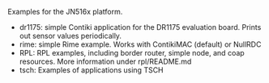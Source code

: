 Examples for the JN516x platform.
* dr1175: simple Contiki application for the DR1175 evaluation board. Prints out sensor values periodically.
* rime: simple Rime example. Works with ContikiMAC (default) or NullRDC
* RPL: RPL examples, including border router, simple node, and coap resources. More information under rpl/README.md
* tsch: Examples of applications using TSCH 